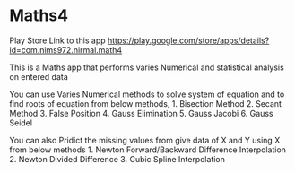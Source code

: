 # Maths4 
Play Store Link to this app https://play.google.com/store/apps/details?id=com.nims972.nirmal.math4

This is a Maths app that performs varies Numerical and statistical analysis on entered data

You can use Varies Numerical methods to solve system of equation and to find roots of equation from below methods,
    1. Bisection Method
    2. Secant Method
    3. False Position
    4. Gauss Elimination
    5. Gauss Jacobi
    6. Gauss Seidel
 
 
You can also Pridict the missing values from give data of X and Y  using X from below methods
    1.  Newton Forward/Backward Difference Interpolation
    2.  Newton Divided Difference
    3.  Cubic Spline Interpolation
